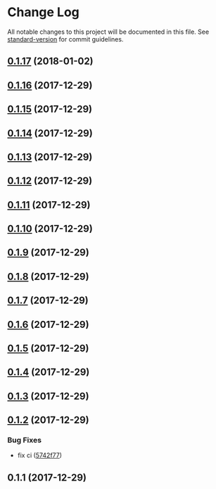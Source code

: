 # Change Log

All notable changes to this project will be documented in this file. See [standard-version](https://github.com/conventional-changelog/standard-version) for commit guidelines.

<a name="0.1.17"></a>
## [0.1.17](https://github.com/molingyu/js-proj-template/compare/v0.1.16...v0.1.17) (2018-01-02)



<a name="0.1.16"></a>
## [0.1.16](https://github.com/molingyu/js-proj-template/compare/v0.1.15...v0.1.16) (2017-12-29)



<a name="0.1.15"></a>
## [0.1.15](https://github.com/molingyu/js-proj-template/compare/v0.1.14...v0.1.15) (2017-12-29)



<a name="0.1.14"></a>
## [0.1.14](https://github.com/molingyu/js-proj-template/compare/v0.1.13...v0.1.14) (2017-12-29)



<a name="0.1.13"></a>
## [0.1.13](https://github.com/molingyu/js-proj-template/compare/v0.1.12...v0.1.13) (2017-12-29)



<a name="0.1.12"></a>
## [0.1.12](https://github.com/molingyu/js-proj-template/compare/v0.1.11...v0.1.12) (2017-12-29)



<a name="0.1.11"></a>
## [0.1.11](https://github.com/molingyu/js-proj-template/compare/v0.1.10...v0.1.11) (2017-12-29)



<a name="0.1.10"></a>
## [0.1.10](https://github.com/molingyu/js-proj-template/compare/v0.1.8...v0.1.10) (2017-12-29)



<a name="0.1.9"></a>
## [0.1.9](https://github.com/molingyu/js-proj-template/compare/v0.1.8...v0.1.9) (2017-12-29)



<a name="0.1.8"></a>
## [0.1.8](https://github.com/molingyu/js-proj-template/compare/v0.1.7...v0.1.8) (2017-12-29)



<a name="0.1.7"></a>
## [0.1.7](https://github.com/molingyu/js-proj-template/compare/v0.1.6...v0.1.7) (2017-12-29)



<a name="0.1.6"></a>
## [0.1.6](https://github.com/molingyu/js-proj-template/compare/v0.1.5...v0.1.6) (2017-12-29)



<a name="0.1.5"></a>
## [0.1.5](https://github.com/molingyu/js-proj-template/compare/v0.1.4...v0.1.5) (2017-12-29)



<a name="0.1.4"></a>
## [0.1.4](https://github.com/molingyu/js-proj-template/compare/v0.1.3...v0.1.4) (2017-12-29)



<a name="0.1.3"></a>
## [0.1.3](https://github.com/molingyu/js-proj-template/compare/v0.1.2...v0.1.3) (2017-12-29)



<a name="0.1.2"></a>
## [0.1.2](https://github.com/molingyu/js-proj-template/compare/v0.1.1...v0.1.2) (2017-12-29)


### Bug Fixes

* fix ci ([5742f77](https://github.com/molingyu/js-proj-template/commit/5742f77))



<a name="0.1.1"></a>
## 0.1.1 (2017-12-29)
